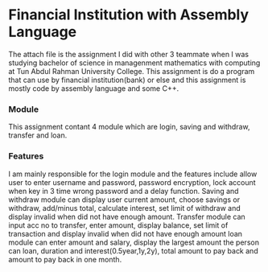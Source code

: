 # Financial Institution with Assembly Language 
The attach file is the assignment I did with other 3 teammate when I was studying bachelor of science in managenment mathematics with computing at Tun Abdul Rahman University College. This assignment is do a program that can use by financial institution(bank) or else and this assignment is mostly code by assembly language and some C++.

### Module
This assignment contant 4 module which are login, saving and withdraw, transfer and loan. 

### Features
I am mainly responsible for the login module and the features include allow user to enter username and password, password encryption, lock account when key in 3 time wrong password and a delay function. Saving and withdraw module can display user current amount, choose savings or withdraw, add/minus total, calculate interest, set limit of withdraw 
and display invalid when did not have enough amount. Transfer module can input acc no to transfer, enter amount, display balance, set limit of transaction and display invalid when did not have enough amount loan module can enter amount and salary, display the largest amount the person can loan, duration and interest(0.5year,1y,2y), total amount to pay back
and amount to pay back in one month.





